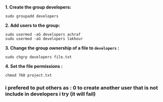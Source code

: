 **1. Create the group developers:** 

```
sudo groupadd developers
```

**2. Add users to the group:**
```
sudo usermod -aG developers achraf
sudo usermod -aG developers lakhour
``` 
**3. Change the group ownership of a file to `developers` :**
```
sudo chgrp developers file.txt
```
**4. Set the file permissions :**
```
chmod 760 project.txt
```
### i prefered to put others as : 0 to create another user that is not include in developers i try (it will fail)
